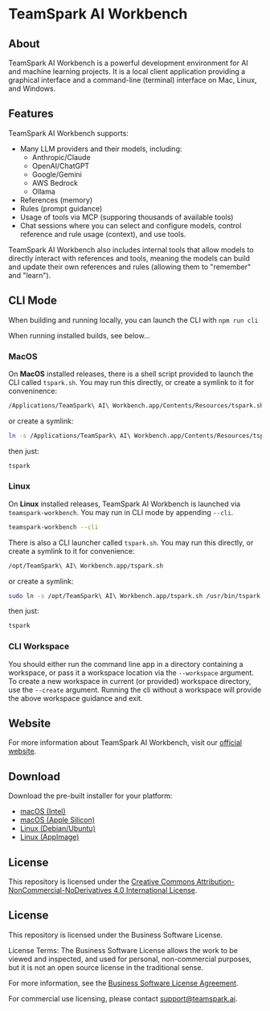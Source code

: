# TeamSpark AI Workbench

## About

TeamSpark AI Workbench is a powerful development environment for AI and machine learning projects.  It is a local client
application providing a graphical interface and a command-line (terminal) interface on Mac, Linux, and Windows.

## Features

TeamSpark AI Workbench supports:
- Many LLM providers and their models, including:
  - Anthropic/Claude
  - OpenAI/ChatGPT
  - Google/Gemini
  - AWS Bedrock
  - Ollama
- References (memory)
- Rules (prompt guidance)
- Usage of tools via MCP (supporing thousands of available tools)
- Chat sessions where you can select and configure models, control reference and rule usage (context), and use tools.

TeamSpark AI Workbench also includes internal tools that allow models to directly interact with references and tools, meaning
the models can build and update their own references and rules (allowing them to "remember" and "learn").

## CLI Mode

When building and running locally, you can launch the CLI with `npm run cli`

When running installed builds, see below...

### MacOS

On **MacOS** installed releases, there is a shell script provided to launch the CLI called `tspark.sh`.  You may run this directly,
or create a symlink to it for conveninence:

```bash
/Applications/TeamSpark\ AI\ Workbench.app/Contents/Resources/tspark.sh
```

or create a symlink:

```bash
ln -s /Applications/TeamSpark\ AI\ Workbench.app/Contents/Resources/tspark.sh ~/.local/bin/tspark
```

then just:

```bash
tspark
```

### Linux

On **Linux** installed releases, TeamSpark AI Workbench is launched via `teamspark-workbench`.  You may run in CLI mode by appending `--cli`.  

```bash
teamspark-workbench --cli
```

There is also a CLI launcher called `tspark.sh`.  You may run this directly, or create a symlink to it for convenience:

```bash
/opt/TeamSpark\ AI\ Workbench.app/tspark.sh
```

or create a symlink:

```bash
sudo ln -s /opt/TeamSpark\ AI\ Workbench.app/tspark.sh /usr/bin/tspark
```

then just:

```bash
tspark
```

### CLI Workspace

You should either run the command line app in a directory containing a workspace, or pass it a workspace location via 
the `--workspace` argument. To create a new workspace in current (or provided) workspace directory, use the `--create` 
argument. Running the cli without a workspace will provide the above workspace guidance and exit.

## Website

For more information about TeamSpark AI Workbench, visit our [official website](http://www.teamspark.ai).

## Download

Download the pre-built installer for your platform:

- [macOS (Intel)](https://storage.googleapis.com/teamspark-workbench/TeamSpark%20AI%20Workbench-latest.dmg)
- [macOS (Apple Silicon)](https://storage.googleapis.com/teamspark-workbench/TeamSpark%20AI%20Workbench-latest-arm64.dmg)
- [Linux (Debian/Ubuntu)](https://storage.googleapis.com/teamspark-workbench/teamspark-workbench_latest_amd64.deb)
- [Linux (AppImage)](https://storage.googleapis.com/teamspark-workbench/TeamSpark%20AI%20Workbench-latest.AppImage)

## License

This repository is licensed under the [Creative Commons Attribution-NonCommercial-NoDerivatives 4.0 International License](https://creativecommons.org/licenses/by-nc-nd/4.0/).

## License

This repository is licensed under the Business Software License.

License Terms: The Business Software License allows the work to be viewed and inspected, and used for personal, non-commercial purposes,
but it is not an open source license in the traditional sense. 

For more information, see the [Business Software License Agreement](LICENSE.md).

For commercial use licensing, please contact support@teamspark.ai.